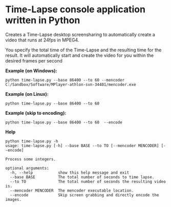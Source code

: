 Time-Lapse console application written in Python
================================================

Creates a Time-Lapse desktop screensharing to automatically
create a video that runs at 24fps in MPEG4.

You specify the total time of the Time-Lapse and the resulting
time for the result. It will automatically start and create
the video for you within the desired frames per second

**Example (on Windows):**

    python time-lapse.py --base 86400 --to 60 --mencoder C:/Sandbox/Software/MPlayer-athlon-svn-34401/mencoder.exe

**Example (on Linux):**

    python time-lapse.py --base 86400 --to 60

**Example (skip to encoding):**

    python time-lapse.py --base 86400 --to 60  --encode 


**Help**

    python time-lapse.py -h
    usage: time-lapse.py [-h] --base BASE --to TO [--mencoder MENCODER] [--encode]
    
    Process some integers.
    
    optional arguments:
      -h, --help           show this help message and exit
      --base BASE          The total number of seconds to time lapse.
      --to TO              The total number of seconds the resulting video is.
      --mencoder MENCODER  The mencoder executable location.
      --encode             Skip screen grabbing and directly encode the images.

